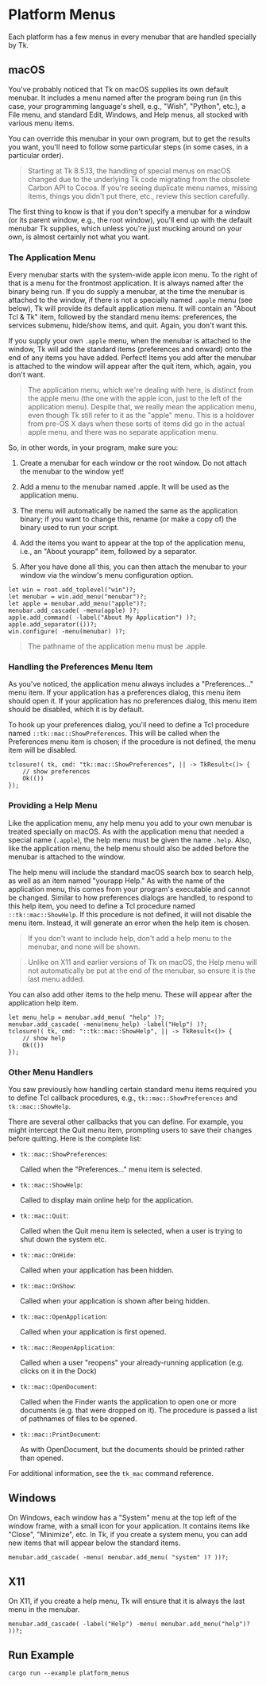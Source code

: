 # Platform Menus

Each platform has a few menus in every menubar that are handled specially by Tk.

## macOS

You've probably noticed that Tk on macOS supplies its own default menubar. It
includes a menu named after the program being run (in this case, your
programming language's shell, e.g., "Wish", "Python", etc.), a File menu, and
standard Edit, Windows, and Help menus, all stocked with various menu items.

You can override this menubar in your own program, but to get the results you
want, you'll need to follow some particular steps (in some cases, in a
particular order).

> Starting at Tk 8.5.13, the handling of special menus on macOS changed due to
the underlying Tk code migrating from the obsolete Carbon API to Cocoa. If
you're seeing duplicate menu names, missing items, things you didn't put there,
etc., review this section carefully.

The first thing to know is that if you don't specify a menubar for a window (or
its parent window, e.g., the root window), you'll end up with the default
menubar Tk supplies, which unless you're just mucking around on your own, is
almost certainly not what you want.

### The Application Menu

Every menubar starts with the system-wide apple icon menu. To the right of that
is a menu for the frontmost application. It is always named after the binary
being run. If you do supply a menubar, at the time the menubar is attached to
the window, if there is not a specially named `.apple` menu (see below), Tk will
provide its default application menu. It will contain an "About Tcl & Tk" item,
followed by the standard menu items: preferences, the services submenu,
hide/show items, and quit. Again, you don't want this.

If you supply your own `.apple` menu, when the menubar is attached to the
window, Tk will add the standard items (preferences and onward) onto the end of
any items you have added. Perfect! Items you add after the menubar is attached
to the window will appear after the quit item, which, again, you don't want.

> The application menu, which we're dealing with here, is distinct from the
apple menu (the one with the apple icon, just to the left of the application
menu). Despite that, we really mean the application menu, even though Tk still
refer to it as the "apple" menu. This is a holdover from pre-OS X days when
these sorts of items did go in the actual apple menu, and there was no separate
application menu.

So, in other words, in your program, make sure you:

  1. Create a menubar for each window or the root window. Do not attach the
  menubar to the window yet!

  2. Add a menu to the menubar named .apple. It will be used as the application
  menu.

  3. The menu will automatically be named the same as the application binary; if
  you want to change this, rename (or make a copy of) the binary used to run your script.

  4. Add the items you want to appear at the top of the application menu, i.e.,
  an "About yourapp" item, followed by a separator.

  5. After you have done all this, you can then attach the menubar to your
  window via the window's menu configuration option.

```rust,no_run
let win = root.add_toplevel("win")?;
let menubar = win.add_menu("menubar")?;
let apple = menubar.add_menu("apple")?;
menubar.add_cascade( -menu(apple) )?;
apple.add_command( -label("About My Application") )?;
apple.add_separator(())?;
win.configure( -menu(menubar) )?;
```

> The pathname of the application menu must be .apple.

### Handling the Preferences Menu Item

As you've noticed, the application menu always includes a "Preferences..." menu
item. If your application has a preferences dialog, this menu item should open
it. If your application has no preferences dialog, this menu item should be
disabled, which it is by default.

To hook up your preferences dialog, you'll need to define a Tcl procedure named
`::tk::mac::ShowPreferences`. This will be called when the Preferences menu item
is chosen; if the procedure is not defined, the menu item will be disabled.

```rust,no_run
tclosure!( tk, cmd: "tk::mac::ShowPreferences", || -> TkResult<()> {
    // show preferences
    Ok(())
});
```

### Providing a Help Menu

Like the application menu, any help menu you add to your own menubar is treated
specially on macOS. As with the application menu that needed a special name
(`.apple`), the help menu must be given the name `.help`. Also, like the
application menu, the help menu should also be added before the menubar is
attached to the window.

The help menu will include the standard macOS search box to search help, as well
as an item named "yourapp Help." As with the name of the application menu, this
comes from your program's executable and cannot be changed. Similar to how
preferences dialogs are handled, to respond to this help item, you need to
define a Tcl procedure named `::tk::mac::ShowHelp`. If this procedure is not
defined, it will not disable the menu item. Instead, it will generate an error
when the help item is chosen.

> If you don't want to include help, don't add a help menu to the menubar, and
none will be shown.

> Unlike on X11 and earlier versions of Tk on macOS, the Help menu will not
automatically be put at the end of the menubar, so ensure it is the last menu
added.

You can also add other items to the help menu. These will appear after the
application help item.

```rust,no_run
let menu_help = menubar.add_menu( "help" )?;
menubar.add_cascade( -menu(menu_help) -label("Help") )?;
tclosure!( tk, cmd: "::tk::mac::ShowHelp", || -> TkResult<()> {
    // show help
    Ok(())
});
```

### Other Menu Handlers

You saw previously how handling certain standard menu items required you to
define Tcl callback procedures, e.g., `tk::mac::ShowPreferences` and
`tk::mac::ShowHelp`.

There are several other callbacks that you can define. For example, you might
intercept the Quit menu item, prompting users to save their changes before
quitting. Here is the complete list:

- `tk::mac::ShowPreferences`:

  Called when the "Preferences..." menu item is selected.

- `tk::mac::ShowHelp`:

  Called to display main online help for the application.

- `tk::mac::Quit`:

  Called when the Quit menu item is selected, when a user is trying to shut down the system etc.

- `tk::mac::OnHide`:

  Called when your application has been hidden.

- `tk::mac::OnShow`:

  Called when your application is shown after being hidden.

- `tk::mac::OpenApplication`:

  Called when your application is first opened.

- `tk::mac::ReopenApplication`:

  Called when a user "reopens" your already-running application (e.g. clicks on it in the Dock)

- `tk::mac::OpenDocument`:

  Called when the Finder wants the application to open one or more documents
  (e.g. that were dropped on it). The procedure is passed a list of pathnames of
  files to be opened.

- `tk::mac::PrintDocument`:

  As with OpenDocument, but the documents should be printed rather than opened.

For additional information, see the `tk_mac` command reference.

## Windows

On Windows, each window has a "System" menu at the top left of the window frame,
with a small icon for your application. It contains items like "Close",
"Minimize", etc. In Tk, if you create a system menu, you can add new items that
will appear below the standard items.

```rust,no_run
menubar.add_cascade( -menu( menubar.add_menu( "system" )? ))?;
```

## X11

On X11, if you create a help menu, Tk will ensure that it is always the last
menu in the menubar.

```rust,no_run
menubar.add_cascade( -label("Help") -menu( menubar.add_menu("help")? ))?;
```

## Run Example

`cargo run --example platform_menus`
